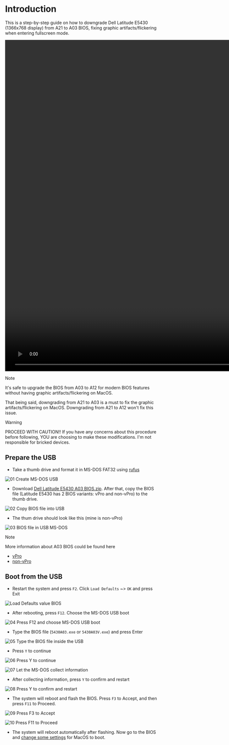 # Introduction
This is a step-by-step guide on how to downgrade Dell Latitude E5430 (1366x768 display) from A21 to A03 BIOS, fixing graphic artifacts/flickering when entering fullscreen mode.

<video src="https://github.com/user-attachments/assets/eac22928-008e-4244-be02-058210d6261d" width="1920" height="1080"></video>

>[!Note]
>It's safe to upgrade the BIOS from A03 to A12 for modern BIOS features without having graphic artifacts/flickering on MacOS.
>
>That being said, downgrading from A21 to A03 is a must to fix the graphic artifacts/flickering on MacOS. Downgrading from A21 to A12 won't fix this issue.

> [!WARNING]
> PROCEED WITH CAUTION!! If you have any concerns about this procedure before following, YOU are choosing to make these modifications. I'm not responsible for bricked devices.

## Prepare the USB
- Take a thumb drive and format it in MS-DOS FAT32 using [rufus](https://rufus.ie/)

![01  Create MS-DOS USB](https://github.com/user-attachments/assets/430ae67d-e52b-48e6-bed1-471ad6407458)

- Download [Dell Latitude E5430 A03 BIOS.zip](https://github.com/user-attachments/files/19036277/Dell.Latitude.E5430.A03.BIOS.zip). After that, copy the BIOS file (Latitude E5430 has 2 BIOS variants: vPro and non-vPro) to the thumb drive.

![02  Copy BIOS file into USB](https://github.com/user-attachments/assets/ff5f8e5b-03af-473a-a722-d3eef659e0a9)

- The thum drive should look like this (mine is non-vPro)

![03  BIOS file in USB MS-DOS](https://github.com/user-attachments/assets/47a640f9-e56f-4917-9e74-4753ddffd629)

> [!NOTE]
> More information about A03 BIOS could be found here
> - [vPro](https://www.dell.com/support/home/en-us/drivers/driversdetails?driverid=7pvyc&oscode=biosa&productcode=latitude-e5430)
> - [non-vPro](https://www.dell.com/support/home/en-us/drivers/driversdetails?driverid=c8y58&oscode=biosa&productcode=latitude-e5430)

## Boot from the USB
- Restart the system and press ``F2``. Click ``Load Defaults`` ~> ``OK`` and press Exit

![Load Defaults value BIOS](https://github.com/user-attachments/assets/c080774d-1f8c-4757-8e11-4057f9539aa4)

- After rebooting, press ``F12``. Choose the MS-DOS USB boot

![04  Press F12 and choose MS-DOS USB boot](https://github.com/user-attachments/assets/ad0c95ed-3197-4b45-b488-3a24fc73e321)

- Type the BIOS file (``5430A03.exe`` or ``5430A03V.exe``) and press Enter

![05  Type the BIOS file inside the USB](https://github.com/user-attachments/assets/433c669c-cfce-49c3-b25e-18f20cd42828)

- Press ``Y`` to continue

![06  Press Y to continue](https://github.com/user-attachments/assets/7349cb94-e72d-480e-aef4-fbeed2c6ba56)

![07  Let the MS-DOS collect information](https://github.com/user-attachments/assets/6806270d-7999-4a96-bfa2-ed7abce8810d)

- After collecting information, press ``Y`` to confirm and restart

![08  Press Y to confirm and restart](https://github.com/user-attachments/assets/f6c5ccdd-9bcb-4f12-9d48-77118d2fb24e)

- The system will reboot and flash the BIOS. Press ``F3`` to Accept, and then press ``F11`` to Proceed.

![09  Press F3 to Accept](https://github.com/user-attachments/assets/d4647a6a-eedc-4efd-a5ec-13a2fc72e438)

![10  Press F11 to Proceed](https://github.com/user-attachments/assets/43376135-455f-4a3a-a866-89f4736404e7)

- The system will reboot automatically after flashing. Now go to the BIOS and [change some settings](https://github.com/BluePurplePro/Dell-Latitude-E5430-Hackintosh#bios-settings-from-a07-to-a21-bios) for MacOS to boot. 

